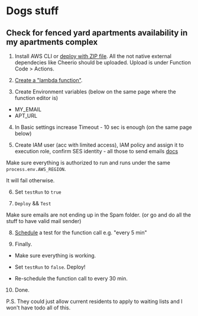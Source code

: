 # Dogs stuff
## Check for fenced yard apartments availability in my apartments complex


1. Install AWS CLI or [deploy with ZIP file](https://docs.aws.amazon.com/lambda/latest/dg/nodejs-package.html). 
All the not native external dependecies like Cheerio should be uploaded.
Upload is under Function Code > Actions.  

2. [Create a "lambda function"](https://docs.aws.amazon.com/lambda/latest/dg/getting-started-create-function.html).

3. Create Environment variables (below on the same page where the function editor is) 

- MY_EMAIL
- APT_URL

4. In Basic settings increase Timeout - 10 sec is enough (on the same page below)

5. Create IAM user (acc with limited access), IAM policy and assign it to execution role, confirm SES identity - all those to send emails [docs](https://aws.amazon.com/premiumsupport/knowledge-center/lambda-send-email-ses/)

Make sure everything is authorized to run and runs under the same `process.env.AWS_REGION`. 

It will fail otherwise.

6. Set `testRun` to `true`

7. `Deploy` && `Test`

Make sure emails are not ending up in the Spam folder. (or go and do all the stuff to have valid mail sender) 

8. [Schedule](https://docs.aws.amazon.com/eventbridge/latest/userguide/run-lambda-schedule.html) a test for the function call e.g. "every 5 min"

9. Finally.

- Make sure everything is working.

- Set `testRun` to `false`. Deploy!

- Re-schedule the function call to every 30 min.

10. Done.


P.S. They could just allow current residents to apply to waiting lists and I won't have todo all of this.
